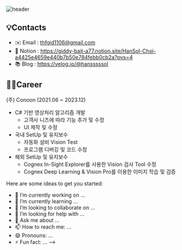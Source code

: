 ![header](https://capsule-render.vercel.app/api?type=waving&color=AADAB6&height=230&section=header&text=ChoiHanSol&fontColor=FFFFFF&fontSize=80)

## 💡Contacts
- ✉️ Email : thfgid1106@gmail.com
- 📕 Notion : https://giddy-bait-a77.notion.site/HanSol-Choi-a4425e4659e440b7b50e784febb0cb2a?pvs=4
- 📚 Blog : https://velog.io/@hansssssol

## 👩‍💼Career
(주) Conoon (2021.06 ~ 2023.12)
- C# 기반 영상처리 알고리즘 개발
    - 고객사 니즈에 따라 기능 추가 및 수정
    - UI 제작 및 수정
- 국내 SetUp 및 유지보수
    - 자동화 설비 Vision Test
    - 프로그램 디버깅 및 코드 수정
- 해외 SetUp 및 유지보수
    - Cognex In-Sight Explorer를 사용한 Vision 검사 Tool 수정
    - Cognex Deep Learning & Vision Pro를 이용한 이미지 학습 및 검증



Here are some ideas to get you started:
- 🔭 I’m currently working on ...
- 🌱 I’m currently learning ...
- 👯 I’m looking to collaborate on ...
- 🤔 I’m looking for help with ...
- 💬 Ask me about ...
- 📫 How to reach me: ...
- 😄 Pronouns: ...
- ⚡ Fun fact: ...
-->
